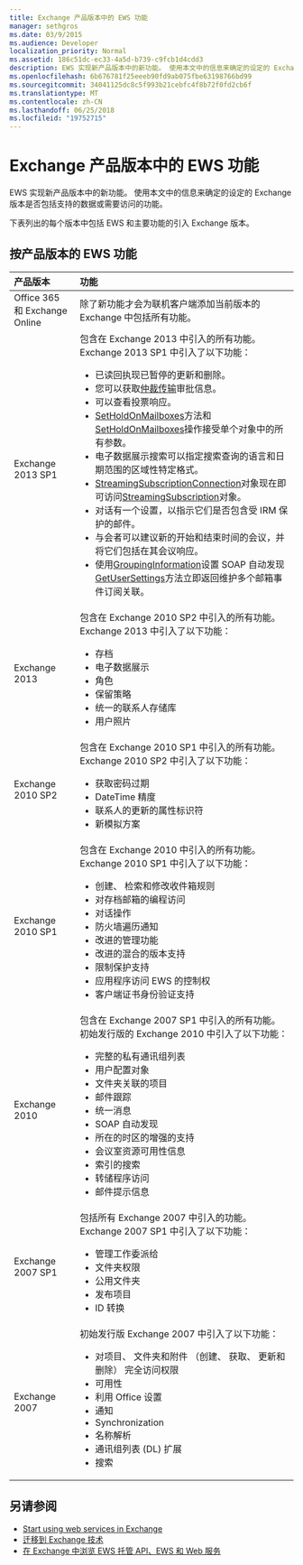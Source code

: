 ```yaml
---
title: Exchange 产品版本中的 EWS 功能
manager: sethgros
ms.date: 03/9/2015
ms.audience: Developer
localization_priority: Normal
ms.assetid: 186c51dc-ec33-4a5d-b739-c9fcb1d4cdd3
description: EWS 实现新产品版本中的新功能。 使用本文中的信息来确定的设定的 Exchange 版本是否包括支持的数据或需要访问的功能。
ms.openlocfilehash: 6b676781f25eeeb90fd9ab075fbe63198766bd99
ms.sourcegitcommit: 34041125dc8c5f993b21cebfc4f8b72f0fd2cb6f
ms.translationtype: MT
ms.contentlocale: zh-CN
ms.lasthandoff: 06/25/2018
ms.locfileid: "19752715"
---
```

# <a name="ews-functionality-in-exchange-product-versions"></a>Exchange 产品版本中的 EWS 功能

EWS 实现新产品版本中的新功能。 使用本文中的信息来确定的设定的 Exchange 版本是否包括支持的数据或需要访问的功能。 
  
下表列出的每个版本中包括 EWS 和主要功能的引入 Exchange 版本。
  
## <a name="ews-features-by-product-version"></a>按产品版本的 EWS 功能

|**产品版本**|**功能**|
|:-----|:-----|
|Office 365 和 Exchange Online |除了新功能才会为联机客户端添加当前版本的 Exchange 中包括所有功能。  |
|Exchange 2013 SP1 | 包含在 Exchange 2013 中引入的所有功能。 Exchange 2013 SP1 中引入了以下功能：<ul><li>已读回执现已暂停的更新和删除。</li><li>您可以获取[仲裁传输](http://msdn.microsoft.com/library/43a89f71-8002-4cb0-b3c8-1c2b2597f227%28Office.15%29.aspx)审批信息。</li><li>可以查看投票响应。</li><li>[SetHoldOnMailboxes](http://msdn.microsoft.com/en-us/library/microsoft.exchange.webservices.data.exchangeservice.setholdonmailboxes%28v=exchg.80%29.aspx)方法和[SetHoldOnMailboxes](http://msdn.microsoft.com/library/9015a0d8-3495-461b-aa79-797d23169585%28Office.15%29.aspx)操作接受单个对象中的所有参数。</li><li>电子数据展示搜索可以指定搜索查询的语言和日期范围的区域性特定格式。</li><li>[StreamingSubscriptionConnection](http://msdn.microsoft.com/en-us/library/microsoft.exchange.webservices.data.streamingsubscriptionconnection%28v=exchg.80%29.aspx)对象现在即可访问[StreamingSubscription](http://msdn.microsoft.com/en-us/library/microsoft.exchange.webservices.data.streamingsubscription%28v=exchg.80%29.aspx)对象。</li><li>对话有一个设置，以指示它们是否包含受 IRM 保护的邮件。</li><li>与会者可以建议新的开始和结束时间的会议，并将它们包括在其会议响应。</li><li>使用[GroupingInformation](http://msdn.microsoft.com/EN-US/library/office/dn529149%28v=exchg.150%29.aspx)设置 SOAP 自动发现[GetUserSettings](http://msdn.microsoft.com/en-us/library/microsoft.exchange.webservices.autodiscover.autodiscoverservice.getusersettings%28v=exchg.80%29.aspx)方法立即返回维护多个邮箱事件订阅关联。</li></ul> |
|Exchange 2013  | 包含在 Exchange 2010 SP2 中引入的所有功能。 Exchange 2013 中引入了以下功能：  <ul><li>  存档</li><li>电子数据展示</li><li>角色</li><li>保留策略</li><li>统一的联系人存储库</li><li>用户照片</li></ul> |
|Exchange 2010 SP2  | 包含在 Exchange 2010 SP1 中引入的所有功能。 Exchange 2010 SP2 中引入了以下功能：  <ul><li>  获取密码过期</li><li>DateTime 精度</li><li>联系人的更新的属性标识符</li><li>新模拟方案</li></ul> |
|Exchange 2010 SP1  | 包含在 Exchange 2010 中引入的所有功能。 Exchange 2010 SP1 中引入了以下功能：  <ul><li>  创建、 检索和修改收件箱规则</li><li>对存档邮箱的编程访问</li><li>对话操作</li><li>防火墙遍历通知</li><li>改进的管理功能</li><li>改进的混合的版本支持</li><li>限制保护支持</li><li>应用程序访问 EWS 的控制权</li><li>客户端证书身份验证支持</li></ul> |
|Exchange 2010  | 包含在 Exchange 2007 SP1 中引入的所有功能。 初始发行版的 Exchange 2010 中引入了以下功能： <ul> <li>  完整的私有通讯组列表</li><li>用户配置对象</li><li>文件夹关联的项目</li><li>邮件跟踪</li><li>统一消息</li><li>SOAP 自动发现  </li><li>所在的时区的增强的支持</li><li>会议室资源可用性信息</li><li>索引的搜索</li><li>转储程序访问</li><li>邮件提示信息</li></ul> |
|Exchange 2007 SP1  | 包括所有 Exchange 2007 中引入的功能。 Exchange 2007 SP1 中引入了以下功能：  <ul><li>  管理工作委派给</li><li>文件夹权限</li><li>公用文件夹</li><li>发布项目</li><li>ID 转换</li></ul> |
|Exchange 2007  | 初始发行版 Exchange 2007 中引入了以下功能：  <ul><li>  对项目、 文件夹和附件 （创建、 获取、 更新和删除） 完全访问权限</li><li>可用性</li><li>利用 Office 设置</li><li>通知</li><li>Synchronization</li><li>名称解析</li><li>通讯组列表 (DL) 扩展</li><li>搜索</li></ul> |
   
## <a name="see-also"></a>另请参阅

- [Start using web services in Exchange](start-using-web-services-in-exchange.md)
- [迁移到 Exchange 技术](../migrating-to-exchange-online-and-exchange-2013-technologies.md)
- [在 Exchange 中浏览 EWS 托管 API、EWS 和 Web 服务](explore-the-ews-managed-api-ews-and-web-services-in-exchange.md)  
    

